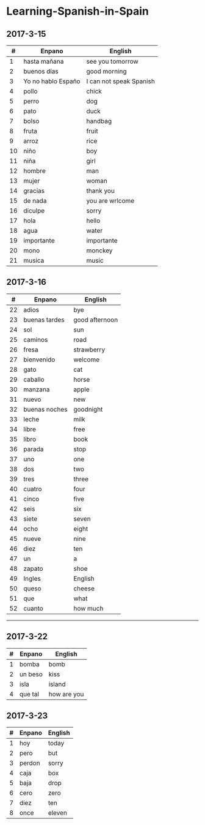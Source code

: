 # Learning-Spanish-in-Spain
2017-3-15
---

#|Enpano|English
-|-|-|
1|hasta mañana|see you tomorrow
2|buenos días|good morning
3|Yo no hablo Españo|I can not speak Spanish
4|pollo|chick
5|perro|dog
6|pato|duck
7|bolso|handbag
8|fruta|fruit
9|arroz|rice
10|niño|boy
11|niña|girl
12|hombre|man
13|mujer|woman
14|gracias|thank you
15|de nada|you are wrlcome
16|diculpe|sorry
17|hola|hello
18|agua|water
19|importante|importante
20|mono|monckey
21|musica|music


2017-3-16
---

#|Enpano|English
-|-|-|
22|adios|bye
23|buenas tardes|good afternoon
24|sol|sun
25|caminos|road
26|fresa|strawberry
27|bienvenido|welcome
28|gato|cat
29|caballo|horse
30|manzana|apple
31|nuevo|new
32|buenas noches|goodnight
33|leche|milk
34|libre|free
35|libro|book
36|parada|stop
37|uno|one
38|dos|two
39|tres|three
40|cuatro|four
41|cinco|five
42|seis|six
43|siete|seven
44|ocho|eight
45|nueve|nine
46|diez|ten
47|un|a
48|zapato|shoe
49|Ingles|English
50|queso|cheese
51|que|what
52|cuanto|how much
---

2017-3-22
---


#|Enpano|English
-|-|-|
1|bomba|bomb
2|un beso|kiss
3|isla|island
4|que tal|how are you


2017-3-23
---

#|Enpano|English
-|-|-|
1|hoy|today
2|pero|but
3|perdon|sorry
4|caja|box
5|baja|drop
6|cero|zero
7|diez|ten
8|once|eleven
